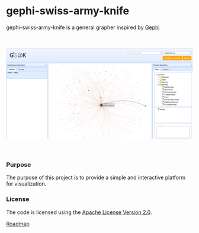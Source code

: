 # gephi-swiss-army-knife
gephi-swiss-army-knife is a general grapher inspired by [Gephi](https://gephi.org/)<br>

<br/><br/>
![GSAK](screenshots/img1.png)  <br/><br/><br/>

### Purpose
The purpose of this project is to provide a simple and interactive platform for visualization.

### License
The code is licensed using the [Apache License Version 2.0](http://www.apache.org/licenses/LICENSE-2.0).


[Roadmap](https://github.com/project-spinoza/gephi-swiss-army-knife/wiki/Roadmap)

